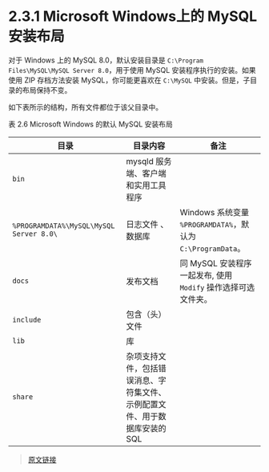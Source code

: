 # 2.3.1 Microsoft Windows上的 MySQL 安装布局

对于 Windows 上的 MySQL 8.0，默认安装目录是 `C:\Program Files\MySQL\MySQL Server 8.0`，用于使用 MySQL 安装程序执行的安装。如果使用 ZIP 存档方法安装 MySQL，你可能更喜欢在 `C:\MySQL` 中安装。但是，子目录的布局保持不变。

如下表所示的结构，所有文件都位于该父目录中。

表 2.6 Microsoft Windows 的默认 MySQL 安装布局

|目录|目录内容|备注|
|--|--|--|
|`bin`|mysqld 服务端、客户端和实用工具程序||
|`%PROGRAMDATA%\MySQL\MySQL Server 8.0\`|日志文件 、数据库|Windows 系统变量 `%PROGRAMDATA%`，默认为 `C:\ProgramData`。|
|`docs`|发布文档|同 MySQL 安装程序一起发布, 使用 `Modify` 操作选择可选文件夹。|
|`include`|包含（头）文件||
|`lib`|库||
|`share`|杂项支持文件，包括错误消息、字符集文件、示例配置文件、用于数据库安装的 SQL||

> [原文链接](https://dev.mysql.com/doc/refman/8.0/en/windows-installation-layout.html)
